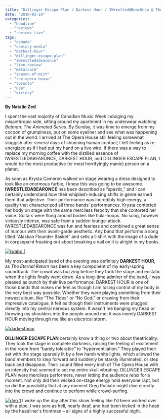 ```yaml
---
title: "Dillinger Escape Plan / Darkest Hour / IWrestledABearOnce @ The Opera House, Toronto ON, March 14, 2010"
date: "2010-03-19"
categories: 
  - "headline"
  - "reviews"
  - "reviews-live"
tags: 
  - "canada"
  - "century-media"
  - "darkest-hour"
  - "dillinger-escape-plan"
  - "iwrestledabearonce"
  - "live-review"
  - "metalcore"
  - "season-of-mist"
  - "the-opera-house"
  - "toronto"
  - "usa"
  - "victory"
---
```


**By Natalie Zed**

I spent the vast majority of Canadian Music Week indulging my misanthropic side, sitting around my apartment in my underwear watching _Batman: The Animated Series_. By Sunday, it was time to emerge from my cocoon of grumpiness, put on some eyeliner and see what was happening out in the world. I arrived at The Opera House still feeling somewhat sluggish after several days of shunning human contact; I left feeling as re-energized as if I had put my hand on a live wire. If there was a way to replace my morning coffee with the distilled essence of IWRESTLEDABEARONCE, DARKEST HOUR, and DILLINGER ESCAPE PLAN, I would be the most productive (or most horrifyingly manic) person on a planet.

As soon as Krysta Cameron walked on stage wearing a dress designed to look like an enormous furbie, I knew this was going to be awesome. **IWRESTLEDABEARONCE** has been described as “spastic,” and I can certainly understand how their whiplash-inducing shifts in genre earned them that adjective. Their performance was incredibly high-energy, a quality that characterized all three bands' performances. Krysta contorted her body on stage with the same merciless ferocity that she contorted her voice. Guitars were flung around bodies like hula-hoops. No song, however viciously intense, was safe from a sudden lounge-attack. IWRESTLEDABEARONCE was fun and fearless and combined a great sense of humour with their avant-garde aesthetic. Any band that performs a song titled “Alaskan Flounder Basket” and sells a t-shirt with the image of a dude in corpsepaint freaking out about breaking a nail on it is alright in my books.

[![iwabo 1](http://www.hellbound.ca/wp-content/uploads/2010/03/iwabo-1-300x225.jpg "iwabo 1")](http://www.hellbound.ca/wp-content/uploads/2010/03/iwabo-1.JPG)

My most-anticipated band of the evening was definitely **DARKEST HOUR**, as _The Eternal Return_ has been a key component of my early-spring soundtrack. The crowd was buzzing before they took the stage and ecstatic when the lights finally went down. As a long-time admirer of the band, I was pleased as punch by their live performance. DARKEST HOUR is one of those bands that makes me feel as though I am losing control of my body in the very best way possible. Whether they were playing something from their newest album, like “The Tides” or “No God,” or drawing from their impressive catalogue, it felt as though their instruments were plugged directly into my central nervous system. It wasn't me banging my head or throwing my shoulders into the people around me; it was merely DARKEST HOUR moving through me like an electrical storm.

[![darkesthour](http://www.hellbound.ca/wp-content/uploads/2010/03/darkesthour-300x225.jpg "darkesthour")](http://www.hellbound.ca/wp-content/uploads/2010/03/darkesthour.JPG)

**DILLINGER ESCAPE PLAN** certainly know a thing or two about theatricality. They took the stage in complete darkness, raising the feeling of excitement in the room from “barely tolerable” to “hyperventilation.” They played their set with the stage sparsely lit by a few harsh white lights, which allowed the band members to step forward and suddenly be starkly illuminated, or step back and disappear. Their sound filled every inch of The Opera House with an intensity that seemed to set my entire skull vibrating. DILLINGER ESCAPE PLAN were merciless performers, never letting the audience relax for a moment. Not only did their wicked on-stage energy hold everyone rapt, but so did the possibility that at any moment Greg Puciato might dive directly into the crowd and continue to perform while crowd-surfing.

[![dep 1](http://www.hellbound.ca/wp-content/uploads/2010/03/dep-1-300x225.jpg "dep 1")](http://www.hellbound.ca/wp-content/uploads/2010/03/dep-1.JPG) I woke up the day after this show feeling like I'd been worked over with a pipe. I was sore as hell, nearly deaf, and had been kicked in the head by the headliner's frontman – all signs of a highly successful night.
